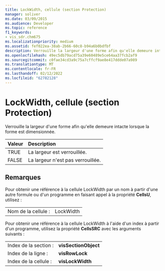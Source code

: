 ```yaml
---
title: LockWidth, cellule (section Protection)
manager: soliver
ms.date: 03/09/2015
ms.audience: Developer
ms.topic: reference
f1_keywords:
- vis_sdr.chm675
ms.localizationpriority: medium
ms.assetid: fef022ea-38ab-2b66-60c8-b94a6b0bdfbf
description: Verrouille la largeur d'une forme afin qu'elle demeure intacte lorsque la forme est dimensionnée.
ms.openlocfilehash: 49ec5db79acd75a39e60489e5ce64aa37fcb2af9
ms.sourcegitcommit: c0fae34cd3a9c75a7cffcf9ae8e417ddde07a989
ms.translationtype: MT
ms.contentlocale: fr-FR
ms.lasthandoff: 02/12/2022
ms.locfileid: "62782128"
---
```

# <a name="lockwidth-cell-protection-section"></a>LockWidth, cellule (section Protection)

Verrouille la largeur d'une forme afin qu'elle demeure intacte lorsque la forme est dimensionnée.
  
|**Valeur**|**Description**|
|:-----|:-----|
| TRUE  <br/> | La largeur est verrouillée. |
| FALSE  <br/> | La largeur n'est pas verrouillée. |
   
## <a name="remarks"></a>Remarques

Pour obtenir une référence à la cellule LockWidth par un nom à partir d'une autre formule ou d'un programme en faisant appel à la propriété **CellsU**, utilisez : 
  
|||
|:-----|:-----|
| Nom de la cellule :  <br/> | LockWidth  <br/> |
   
Pour obtenir une référence à la cellule LockWidth à l'aide d'un index à partir d'un programme, utilisez la propriété **CellsSRC** avec les arguments suivants : 
  
|||
|:-----|:-----|
| Index de la section :  <br/> |**visSectionObject** <br/> |
| Index de la ligne :  <br/> |**visRowLock** <br/> |
| Index de la cellule :  <br/> |**visLockWidth** <br/> |
   

